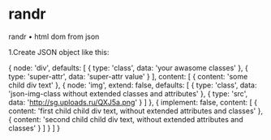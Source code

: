 # randr
randr • html dom from json

1.Create JSON object like this:

{
	node: 'div',
	defaults: [
		{
			type: 'class',
			data: 'your awasome classes'
		},
		{
			type: 'super-attr',
			data: 'super-attr value'
		}
	],
	content: [
		{
			content: 'some child div text'
		},
		{
			node: 'img',
			extend: false,
			defaults: [
				{
					type: 'class',
					data: 'json-img-class without extended classes and attributes'
				},
				{
					type: 'src',
					data: 'http://sg.uploads.ru/QXJ5a.png'
				}
			]
		},
		{
			implement: false,
			content: [
				{
				 content: 'first child child div text, without extended attributes and classes'
				},
				{
				 content: 'second child child div text, without extended attributes and classes'
				}
			]
		}
	]
}
